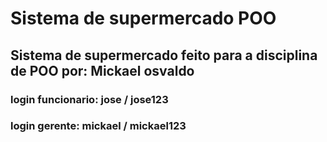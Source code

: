 # Sistema de supermercado POO
## Sistema de supermercado feito para a disciplina de POO por: Mickael osvaldo   
### login funcionario: jose / jose123 
### login gerente: mickael / mickael123
